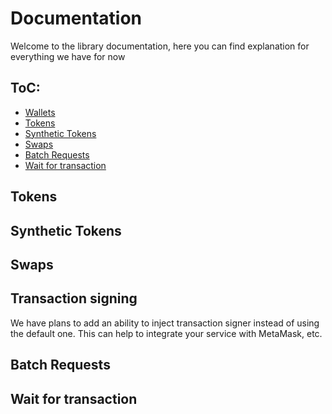 # Documentation

Welcome to the library documentation, here you can find explanation for everything we have for now

## ToC:
- [Wallets](wallets.md)
- [Tokens](tokens.md)
- [Synthetic Tokens](synthetic-tokens.md)
- [Swaps](swaps.md)
- [Batch Requests](#batch-requests)
- [Wait for transaction](#wait-for-transaction)

## Tokens

## Synthetic Tokens

## Swaps

## Transaction signing
We have plans to add an ability to inject transaction signer instead of 
using the default one. This can help to integrate your service with MetaMask, etc.

## Batch Requests

## Wait for transaction
